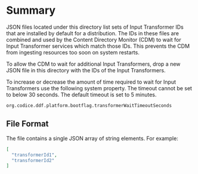 # Summary

JSON files located under this directory list sets of Input Transformer IDs that are installed by default for a distribution.
The IDs in these files are combined and used by the Content Directory Monitor (CDM) to wait for Input Transformer services which match
those IDs. This prevents the CDM from ingesting resources too soon on system restarts.

To allow the CDM to wait for additional Input Transformers, drop a new JSON file in this directory with the IDs of the Input Transformers.

To increase or decrease the amount of time required to wait for Input Transformers use the following system property. The timeout
cannot be set to below 30 seconds. The default timeout is set to 5 minutes.
```
org.codice.ddf.platform.bootflag.transformerWaitTimeoutSeconds
```

## File Format

The file contains a single JSON array of string elements. For example:
```json
[
  "transformerId1",
  "transformerId2"
]
```
